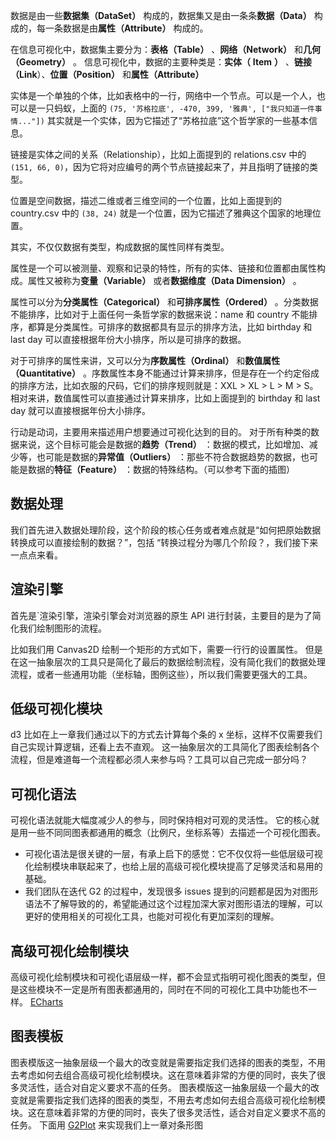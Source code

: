 数据是由一些**数据集（DataSet）** 构成的，数据集又是由一条条**数据（Data）** 构成的，每一条数据是由**属性（Attribute）** 构成的。

在信息可视化中，数据集主要分为：**表格（Table）** 、**网络（Network）** 和**几何（Geometry）** 。
信息可视化中，数据的主要种类是：**实体（** **Item** **）** 、**链接（Link**）、**位置（Position）** 和**属性（Attribute）** 

实体是一个单独的个体，比如表格中的一行，网络中一个节点。可以是一个人，也可以是一只蚂蚁，上面的 `(75, '苏格拉底', -470, 399, '雅典', ["我只知道一件事情..."])` 其实就是一个实体，因为它描述了“苏格拉底”这个哲学家的一些基本信息。

链接是实体之间的关系（Relationship），比如上面提到的 relations.csv 中的 `(151, 66, 0)`，因为它将对应编号的两个节点链接起来了，并且指明了链接的类型。

位置是空间数据，描述二维或者三维空间的一个位置，比如上面提到的 country.csv 中的 `(38, 24)` 就是一个位置，因为它描述了雅典这个国家的地理位置。

其实，不仅仅数据有类型，构成数据的属性同样有类型。

属性是一个可以被测量、观察和记录的特性，所有的实体、链接和位置都由属性构成。属性又被称为**变量（Variable）** 或者**数据维度（Data Dimension）** 。

属性可以分为**分类属性（Categorical）** 和**可排序属性（Ordered）** 。分类数据不能排序，比如对于上面任何一条哲学家的数据来说：name 和 country 不能排序，都算是分类属性。可排序的数据都具有显示的排序方法，比如 birthday 和 last day 可以直接根据年份大小排序，所以是可排序的数据。

对于可排序的属性来讲，又可以分为**序数属性（Ordinal）** 和**数值属性（Quantitative）** 。序数属性本身不能通过计算来排序，但是存在一个约定俗成的排序方法，比如衣服的尺码，它们的排序规则就是：XXL > XL > L > M > S。相对来讲，数值属性可以直接通过计算来排序，比如上面提到的 birthday 和 last day 就可以直接根据年份大小排序。

行动是动词，主要用来描述用户想要通过可视化达到的目的。
对于所有种类的数据来说，这个目标可能会是数据的**趋势（Trend）** ：数据的模式，比如增加、减少等，也可能是数据的**异常值（Outliers）** ：那些不符合数据趋势的数据，也可能是数据的**特征（Feature）** ：数据的特殊结构。（可以参考下面的插图）

## 数据处理

我们首先进入数据处理阶段，这个阶段的核心任务或者难点就是“如何把原始数据转换成可以直接绘制的数据？”，包括 “转换过程分为哪几个阶段？，我们接下来一点点来看。

## 渲染引擎

首先是`渲染引擎，渲染引擎会对浏览器的原生 API 进行封装，主要目的是为了简化我们绘制图形的流程。

比如我们用 Canvas2D 绘制一个矩形的方式如下，需要一行行的设置属性。
但是在这一抽象层次的工具只是简化了最后的数据绘制流程，没有简化我们的数据处理流程，或者一些通用功能（坐标轴，图例这些），所以我们需要更强大的工具。

## 低级可视化模块

d3
比如在上一章我们通过以下的方式去计算每个条的 x 坐标，这样不仅需要我们自己实现计算逻辑，还看上去不直观。
这一抽象层次的工具简化了图表绘制各个流程，但是难道每一个流程都必须人来参与吗？工具可以自己完成一部分吗？

## 可视化语法
可视化语法就能大幅度减少人的参与，同时保持相对可观的灵活性。
它的核心就是用一些不同同图表都通用的概念（比例尺，坐标系等）去描述一个可视化图表。

- 可视化语法是很关键的一层，有承上启下的感觉：它不仅仅将一些低层级可视化绘制模块串联起来了，也给上层的高级可视化模块提高了足够灵活和易用的基础。
- 我们团队在迭代 G2 的过程中，发现很多 issues 提到的问题都是因为对图形语法不了解导致的的，希望能通过这个过程加深大家对图形语法的理解，可以更好的使用相关的可视化工具，也能对可视化有更加深刻的理解。

## 高级可视化绘制模块
高级可视化绘制模块和可视化语层级一样，都不会显式指明可视化图表的类型，但是这些模块不一定是所有图表都通用的，同时在不同的可视化工具中功能也不一样。
[ECharts]() 
## 图表模板

图表模版这一抽象层级一个最大的改变就是需要指定我们选择的图表的类型，不用去考虑如何去组合高级可视化绘制模块。这在意味着非常的方便的同时，丧失了很多灵活性，适合对自定义要求不高的任务。
图表模版这一抽象层级一个最大的改变就是需要指定我们选择的图表的类型，不用去考虑如何去组合高级可视化绘制模块。这在意味着非常的方便的同时，丧失了很多灵活性，适合对自定义要求不高的任务。
下面用 [G2Plot](https://g2plot.antv.vision/zh) 来实现我们上一章对条形图
